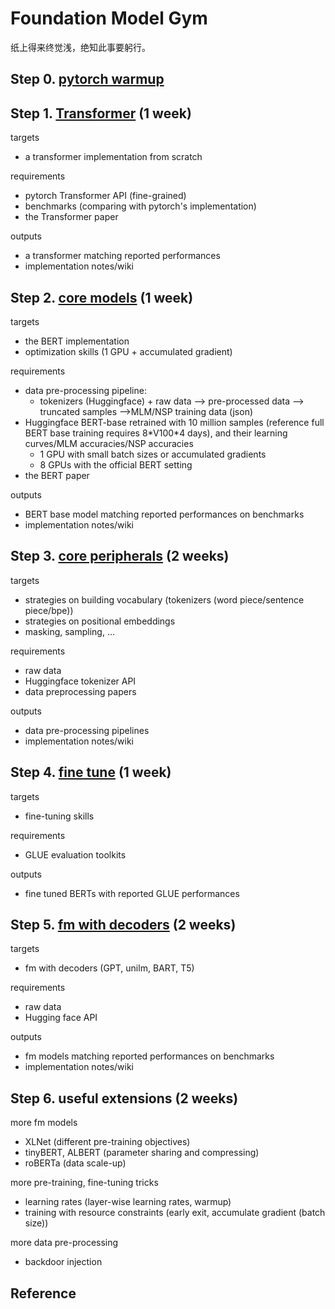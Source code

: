 

# Foundation Model Gym

纸上得来终觉浅，绝知此事要躬行。


## Step 0. [pytorch warmup](pytorch-warmup)

## Step 1. [Transformer](transformer) (1 week)

targets  
- a transformer implementation from scratch  

requirements  
- pytorch Transformer API (fine-grained)
- benchmarks (comparing with pytorch's implementation)  
- the Transformer paper

outputs  
- a transformer matching reported performances
- implementation notes/wiki

## Step 2. [core models](core-models) (1 week)

targets  
- the BERT implementation
- optimization skills (1 GPU + accumulated gradient)

requirements  
- data pre-processing pipeline: 
  - tokenizers (Huggingface) + raw data --> pre-processed data --> truncated samples -->MLM/NSP training data (json)
- Huggingface BERT-base retrained with 10 million samples (reference full BERT base training requires 8\*V100\*4 days), and their learning curves/MLM accuracies/NSP accuracies
  * 1 GPU with small batch sizes or accumulated gradients
  * 8 GPUs with the official BERT setting
- the BERT paper

outputs  
- BERT base model matching reported performances on benchmarks
- implementation notes/wiki

## Step 3. [core peripherals](core-peripherals) (2 weeks)

targets  
- strategies on building vocabulary (tokenizers (word piece/sentence piece/bpe))
- strategies on positional embeddings
- masking, sampling, ...


requirements  
- raw data
- Huggingface tokenizer API
- data preprocessing papers

outputs  
- data pre-processing pipelines
- implementation notes/wiki


## Step 4. [fine tune](fine-tune) (1 week)

targets  
- fine-tuning skills  

requirements  
- GLUE evaluation toolkits

outputs  
- fine tuned BERTs with reported GLUE performances

## Step 5. [fm with decoders](fm-with-decoders) (2 weeks)

targets  
- fm with decoders (GPT, unilm, BART, T5)  

requirements  
- raw data
- Hugging face API

outputs  
- fm models matching reported performances on benchmarks
- implementation notes/wiki


## Step 6. useful extensions (2 weeks)

more fm models  
- XLNet (different pre-training objectives) 
- tinyBERT, ALBERT (parameter sharing and compressing)
- roBERTa (data scale-up)

more pre-training, fine-tuning tricks  
- learning rates (layer-wise learning rates, warmup)
- training with resource constraints (early exit, accumulate gradient (batch size))

more data pre-processing  
- backdoor injection


## Reference


